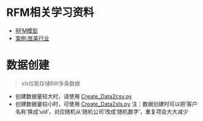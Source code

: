 # RFM相关学习资料
- [RFM模型](https://github.com/xingwenzan/random_data_RFM/blob/main/%E5%AE%A2%E6%88%B7%E6%95%B0%E6%8D%AE%E5%88%86%E6%9E%90%201.%20RFM%20%E6%A8%A1%E5%9E%8B.pdf)
- [案例:医美行业](https://github.com/xingwenzan/random_data_RFM/blob/main/%E5%AE%A2%E6%88%B7%E6%95%B0%E6%8D%AE%E5%88%86%E6%9E%90%201%20%E6%A1%88%E4%BE%8B%EF%BC%8C%E5%8C%BB%E7%BE%8E%E8%A1%8C%E4%B8%9A.pdf)
# 数据创建
> xls仅能存储6W多条数据
- 创建数据量较大时，请使用 [Create_Data2csv.py](https://github.com/xingwenzan/random_data_RFM/blob/main/Create_Data2csv.py)
- 创建数据量较小时，可使用 [Create_Data2xls.py](https://github.com/xingwenzan/random_data_RFM/blob/main/Create_Data2xls.py)
注：数据创建时可以把‘客户名称’换成‘uid’，对应随机从‘随机公司’改成‘随机数字’，重复项会大大减少
